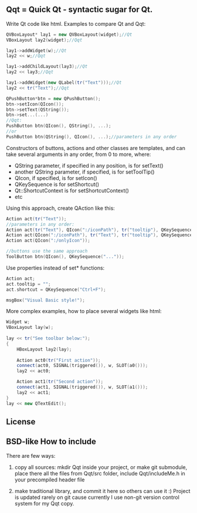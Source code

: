 Qqt = Quick Qt - syntactic sugar for Qt.
----------------------------------------
Write Qt code like html. Examples to compare Qt and Qqt:
```C++
QVBoxLayout* lay1 = new QVBoxLayout(widget);//Qt
VBoxLayout lay2(widget);//Qqt

lay1->addWidget(w);//Qt
lay2 << w;//Qqt

lay1->addChildLayout(lay3);//Qt
lay2 << lay3;//Qqt

lay1->addWidget(new QLabel(tr("Text")));//Qt
lay2 << tr("Text");//Qqt

QPushButton*btn = new QPushButton();
btn->setIcon(QIcon());
btn->setText(QString());
btn->set...(...)
//Qqt:
PushButton btn(QIcon(), QString(), ...);
//or
PushButton btn(QString(), QIcon(), ...);//parameters in any order
```
Constructors of buttons, actions and other classes are templates, and can take several arguments in any order, from 0 to more, where:

* QString parameter, if specified in any position, is for setText()
* another QString parameter, if specified, is for setToolTip()
* QIcon, if specified, is for setIcon()
* QKeySequence is for setShortcut()
* Qt::ShortcutContext is for setShortcutContext()
* etc

Using this approach, create QAction like this:
```C++
Action act(tr("Text"));
//parameters in any order:
Action act(tr("Text"), QIcon(":/iconPath"), tr("tooltip"), QKeySequence("Ctrl+f"));
Action act(QIcon(":/iconPath"), tr("Text"), tr("tooltip"), QKeySequence("Ctrl+f"));
Action act(QIcon(":/onlyIcon"));

//buttons use the same approach
ToolButton btn(QIcon(), QKeySequence("..."));
```
Use properties instead of set* functions:
```C++
Action act;
act.tooltip = "";
act.shortcut = QKeySequence("Ctrl+F");

msgBox("Visual Basic style!");
```
More complex examples, how to place several widgets like html:
```C++
Widget w;
VBoxLayout lay(w);
	
lay << tr("See toolbar below:");
{
	HBoxLayout lay2(lay);
	
	Action act0(tr("First action"));
	connect(act0, SIGNAL(triggered()), w, SLOT(a0()));
	lay2 << act0;

	Action act1(tr("Second action"));
	connect(act1, SIGNAL(triggered()), w, SLOT(a1()));
	lay2 << act1;
}
lay << new QTextEdit();
```
License
-------
BSD-like
How to include
--------------
There are few ways:

1) copy all sources: mkdir Qqt inside your project, or make git submodule, place there all the files from Qqt/src folder, include Qqt/includeMe.h in your precompiled header file

2) make traditional library, and commit it here so others can use it :)
Project is updated rarely on git cause currently I use non-git version control system for my Qqt copy.
